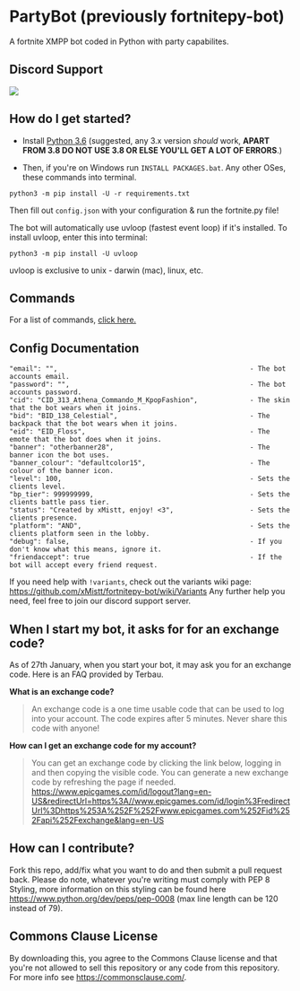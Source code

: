 # PartyBot (previously fortnitepy-bot)
A fortnite XMPP bot coded in Python with party capabilites.

## Discord Support
<a href="https://discord.gg/8heARRB"><img src="https://discordapp.com/api/guilds/624635034225213440/widget.png?style=banner2"></a>

## How do I get started?

* Install [Python 3.6](https://www.python.org/downloads/release/python-360/ "Python 3.6 Download") (suggested, any 3.x version *should* work, **APART FROM 3.8 DO NOT USE 3.8 OR ELSE YOU'LL GET A LOT OF ERRORS**.)


* Then, if you're on Windows run ``INSTALL PACKAGES.bat``. Any other OSes, these commands into terminal.
```
python3 -m pip install -U -r requirements.txt
```

Then fill out ``config.json`` with your configuration & run the fortnite.py file!

The bot will automatically use uvloop (fastest event loop) if it's installed. To install uvloop, enter this into terminal:
```
python3 -m pip install -U uvloop
```
uvloop is exclusive to unix - darwin (mac), linux, etc. 

## Commands
For a list of commands, <a href="https://github.com/xMistt/fortnitepy-bot/wiki/Commands">click here.</a>

## Config Documentation
```
"email": "",                                                - The bot accounts email.
"password": "",                                             - The bot accounts password.
"cid": "CID_313_Athena_Commando_M_KpopFashion",             - The skin that the bot wears when it joins.
"bid": "BID_138_Celestial",                                 - The backpack that the bot wears when it joins.
"eid": "EID_Floss",                                         - The emote that the bot does when it joins.
"banner": "otherbanner28",                                  - The banner icon the bot uses.
"banner_colour": "defaultcolor15",                          - The colour of the banner icon.
"level": 100,                                               - Sets the clients level.
"bp_tier": 999999999,                                       - Sets the clients battle pass tier.
"status": "Created by xMistt, enjoy! <3",                   - Sets the clients presence.
"platform": "AND",                                          - Sets the clients platform seen in the lobby.
"debug": false,                                             - If you don't know what this means, ignore it.
"friendaccept": true                                        - If the bot will accept every friend request.
```

If you need help with ``!variants``, check out the variants wiki page: https://github.com/xMistt/fortnitepy-bot/wiki/Variants Any further help you need, feel free to join our discord support server.

## When I start my bot, it asks for for an exchange code?
As of 27th January, when you start your bot, it may ask you for an exchange code. Here is an FAQ provided by Terbau.

**What is an exchange code?**
> An exchange code is a one time usable code that can be used to log into your account. The code expires after 5 minutes. Never share this code with anyone!

**How can I get an exchange code for my account?**
> You can get an exchange code by clicking the link below, logging in and then copying the visible code. You can generate a new exchange code by refreshing the page if needed.<br>
> https://www.epicgames.com/id/logout?lang=en-US&redirectUrl=https%3A//www.epicgames.com/id/login%3FredirectUrl%3Dhttps%253A%252F%252Fwww.epicgames.com%252Fid%252Fapi%252Fexchange&lang=en-US

## How can I contribute?
Fork this repo, add/fix what you want to do and then submit a pull request back. Please do note, whatever you're writing must comply with PEP 8 Styling, more information on this styling can be found here https://www.python.org/dev/peps/pep-0008 (max line length can be 120 instead of 79).

## Commons Clause License
By downloading this, you agree to the Commons Clause license and that you're not allowed to sell this repository or any code from this repository. For more info see https://commonsclause.com/.
